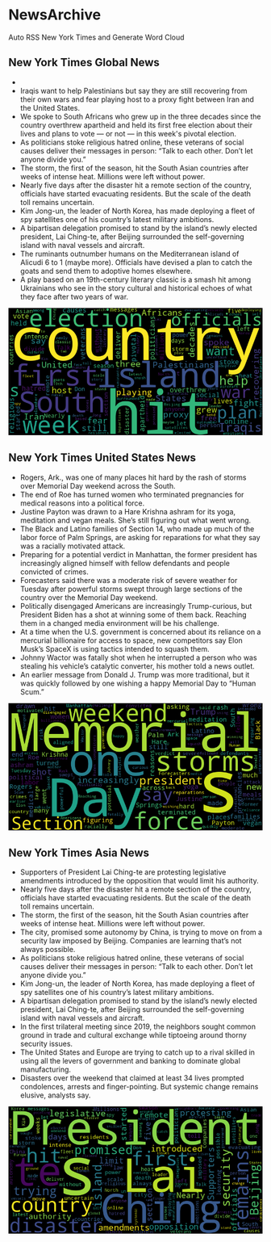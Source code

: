 # NewsArchive
Auto RSS New York Times and Generate Word Cloud

## New York Times Global News
* 
* Iraqis want to help Palestinians but say they are still recovering from their own wars and fear playing host to a proxy fight between Iran and the United States.
* We spoke to South Africans who grew up in the three decades since the country overthrew apartheid and held its first free election about their lives and plans to vote — or not — in this week's pivotal election.
* As politicians stoke religious hatred online, these veterans of social causes deliver their messages in person: “Talk to each other. Don’t let anyone divide you.”
* The storm, the first of the season, hit the South Asian countries after weeks of intense heat. Millions were left without power.
* Nearly five days after the disaster hit a remote section of the country, officials have started evacuating residents. But the scale of the death toll remains uncertain.
* Kim Jong-un, the leader of North Korea, has made deploying a fleet of spy satellites one of his country’s latest ​military ambitions.
* A bipartisan delegation promised to stand by the island’s newly elected president, Lai Ching-te, after Beijing surrounded the self-governing island with naval vessels and aircraft.
* The ruminants outnumber humans on the Mediterranean island of Alicudi 6 to 1 (maybe more). Officials have devised a plan to catch the goats and send them to adoptive homes elsewhere.
* A play based on an 19th-century literary classic is a smash hit among Ukrainians who see in the story cultural and historical echoes of what they face after two years of war.

![Global](./global.png)
## New York Times United States News
* Rogers, Ark., was one of many places hit hard by the rash of storms over Memorial Day weekend across the South.
* The end of Roe has turned women who terminated pregnancies for medical reasons into a political force.
* Justine Payton was drawn to a Hare Krishna ashram for its yoga, meditation and vegan meals. She’s still figuring out what went wrong.
* The Black and Latino families of Section 14, who made up much of the labor force of Palm Springs, are asking for reparations for what they say was a racially motivated attack.
* Preparing for a potential verdict in Manhattan, the former president has increasingly aligned himself with fellow defendants and people convicted of crimes.
* Forecasters said there was a moderate risk of severe weather for Tuesday after powerful storms swept through large sections of the country over the Memorial Day weekend.
* Politically disengaged Americans are increasingly Trump-curious, but President Biden has a shot at winning some of them back. Reaching them in a changed media environment will be his challenge.
* At a time when the U.S. government is concerned about its reliance on a mercurial billionaire for access to space, new competitors say Elon Musk’s SpaceX is using tactics intended to squash them.
* Johnny Wactor was fatally shot when he interrupted a person who was stealing his vehicle’s catalytic converter, his mother told a news outlet.
* An earlier message from Donald J. Trump was more traditional, but it was quickly followed by one wishing a happy Memorial Day to “Human Scum.”

![US](./usnews.png)
## New York Times Asia News
* Supporters of President Lai Ching-te are protesting legislative amendments introduced by the opposition that would limit his authority.
* Nearly five days after the disaster hit a remote section of the country, officials have started evacuating residents. But the scale of the death toll remains uncertain.
* The storm, the first of the season, hit the South Asian countries after weeks of intense heat. Millions were left without power.
* The city, promised some autonomy by China, is trying to move on from a security law imposed by Beijing. Companies are learning that’s not always possible.
* As politicians stoke religious hatred online, these veterans of social causes deliver their messages in person: “Talk to each other. Don’t let anyone divide you.”
* Kim Jong-un, the leader of North Korea, has made deploying a fleet of spy satellites one of his country’s latest ​military ambitions.
* A bipartisan delegation promised to stand by the island’s newly elected president, Lai Ching-te, after Beijing surrounded the self-governing island with naval vessels and aircraft.
* In the first trilateral meeting since 2019, the neighbors sought common ground in trade and cultural exchange while tiptoeing around thorny security issues.
* The United States and Europe are trying to catch up to a rival skilled in using all the levers of government and banking to dominate global manufacturing.
* Disasters over the weekend that claimed at least 34 lives prompted condolences, arrests and finger-pointing. But systemic change remains elusive, analysts say.

![Asian](./asian.png)

